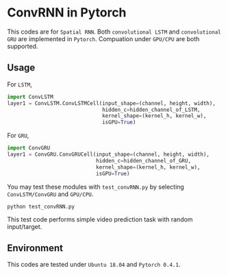 # ConvRNN in Pytorch
This codes are for `Spatial RNN`. Both `convolutional LSTM` and `convolutional GRU` are implemented in `Pytorch`. Compuation under `GPU/CPU` are both supported. 

## Usage
For `LSTM`,
```python
import ConvLSTM
layer1 = ConvLSTM.ConvLSTMCell(input_shape=(channel, height, width),
                               hidden_c=hidden_channel_of_LSTM,
                               kernel_shape=(kernel_h, kernel_w), 
                               isGPU=True)
```

For `GRU`, 
```python
import ConvGRU
layer1 = ConvGRU.ConvGRUCell(input_shape=(channel, height, width),
                             hidden_c=hidden_channel_of_GRU,
                             kernel_shape=(kernel_h, kernel_w), 
                             isGPU=True)
```

You may test these modules with `test_convRNN.py` by selecting `ConvLSTM/ConvGRU` and `GPU/CPU`.
```
python test_convRNN.py
```
This test code performs simple video prediction task with random input/target. 

## Environment
This codes are tested under `Ubuntu 18.04` and `Pytorch 0.4.1`. 
